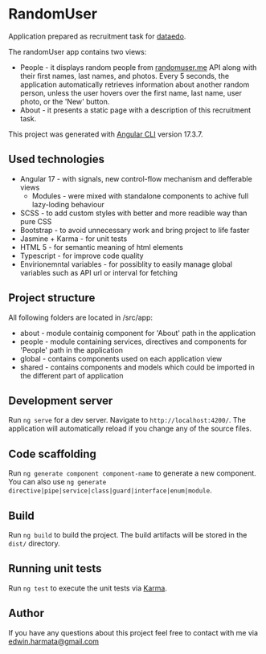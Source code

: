 # RandomUser

Application prepared as recruitment task for [dataedo](https://dataedo.pl).

The randomUser app contains two views:
- People - it displays random people from [randomuser.me](https://randomuser.me) API along with their first names, last names, and photos. Every 5 seconds, the application automatically retrieves information about another random person, unless the user hovers over the first name, last name, user photo, or the 'New' button. 
- About - it presents a static page with a description of this recruitment task.

This project was generated with [Angular CLI](https://github.com/angular/angular-cli) version 17.3.7.

## Used technologies
- Angular 17 - with signals, new control-flow mechanism and defferable views
    - Modules - were mixed with standalone components to achive full lazy-loding behaviour
- SCSS - to add custom styles with better and more readible way than pure CSS
- Bootstrap - to avoid unnecessary work and bring project to life faster
- Jasmine + Karma - for unit tests
- HTML 5 - for semantic meaning of html elements
- Typescript - for improve code quality
- Envirionemntal variables - for possiblity to easily manage global variables such as API url or interval for fetching

## Project structure
All following folders are located in /src/app:
- about - module containig component for 'About' path in the application
- people - module containing services, directives and components for 'People' path in the application
- global - contains components used on each application view
- shared - contains components and models which could be imported in the different part of application

## Development server

Run `ng serve` for a dev server. Navigate to `http://localhost:4200/`. The application will automatically reload if you change any of the source files.

## Code scaffolding

Run `ng generate component component-name` to generate a new component. You can also use `ng generate directive|pipe|service|class|guard|interface|enum|module`.

## Build

Run `ng build` to build the project. The build artifacts will be stored in the `dist/` directory.

## Running unit tests

Run `ng test` to execute the unit tests via [Karma](https://karma-runner.github.io).

## Author

If you have any questions about this project feel free to contact with me via [edwin.harmata@gmail.com](mailto:edwin.harmata@gmail.com)

